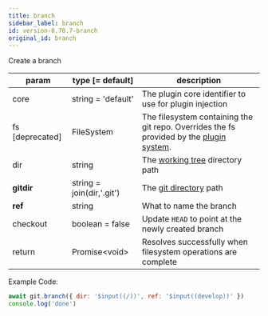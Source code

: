 ```yaml
---
title: branch
sidebar_label: branch
id: version-0.70.7-branch
original_id: branch
---
```


Create a branch

| param           | type [= default]          | description                                                                                               |
| --------------- | ------------------------- | --------------------------------------------------------------------------------------------------------- |
| core            | string = 'default'        | The plugin core identifier to use for plugin injection                                                    |
| fs [deprecated] | FileSystem                | The filesystem containing the git repo. Overrides the fs provided by the [plugin system](./plugin_fs.md). |
| dir             | string                    | The [working tree](dir-vs-gitdir.md) directory path                                                       |
| **gitdir**      | string = join(dir,'.git') | The [git directory](dir-vs-gitdir.md) path                                                                |
| **ref**         | string                    | What to name the branch                                                                                   |
| checkout        | boolean = false           | Update `HEAD` to point at the newly created branch                                                        |
| return          | Promise\<void\>           | Resolves successfully when filesystem operations are complete                                             |

Example Code:

```js live
await git.branch({ dir: '$input((/))', ref: '$input((develop))' })
console.log('done')
```

<script>
(function rewriteEditLink() {
  const el = document.querySelector('a.edit-page-link.button');
  if (el) {
    el.href = 'https://github.com/isomorphic-git/isomorphic-git/edit/main/src/commands/branch.js';
  }
})();
</script>